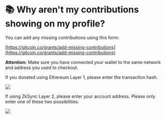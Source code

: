 # 📚 Why aren't my contributions showing on my profile?

You can add any missing contributions using this form:

[https://gitcoin.co/grants/add-missing-contributions](https://gitcoin.co/grants/add-missing-contributions)

**Attention:** Make sure you have connected your wallet to the same network and address you used to checkout.

If you donated using Ethereum Layer 1, please enter the transaction hash.

![](https://hf-files-oregon.s3.amazonaws.com/hdpgitcoin\_kb\_attachments/2021/07-01/4cca2ed6-38df-4e87-8fdf-b808ddf7dabd/Screen\_Shot\_2021-07-01\_at\_9.57.49\_AM.png)

If using ZkSync Layer 2, please enter your account address. Please only enter one of these two possibilities.

![](https://hf-files-oregon.s3.amazonaws.com/hdpgitcoin\_kb\_attachments/2021/07-01/60dbf480-0923-4df6-8226-81ad13136ad9/Screen\_Shot\_2021-07-01\_at\_9.59.45\_AM.png)
